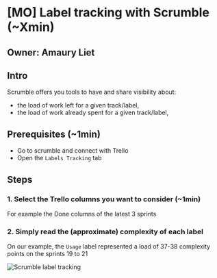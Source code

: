 # [MO] Label tracking with Scrumble (~Xmin)

## Owner: Amaury Liet

## Intro

Scrumble offers you tools to have and share visibility about:
- the load of work left for a given track/label,
- the load of work already spent for a given track/label,

## Prerequisites (~1min)
- Go to scrumble and connect with Trello
- Open the `Labels Tracking` tab


## Steps

### 1. Select the Trello columns you want to consider (~1min)

For example the Done columns of the latest 3 sprints

### 2. Simply read the (approximate) complexity of each label

On our example, the `Usage` label represented a load of 37-38 complexity points on the sprints 19 to 21

![Scrumble label tracking](/assets/scrumble-label-tracking.png)